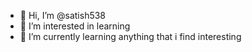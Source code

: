 - 👋 Hi, I’m @satish538
- 👀 I’m interested in learning
- 🌱 I’m currently learning anything that i find interesting

<!---
satish538/satish538 is a ✨ special ✨ repository because its `README.md` (this file) appears on your GitHub profile.
You can click the Preview link to take a look at your changes.
--->

